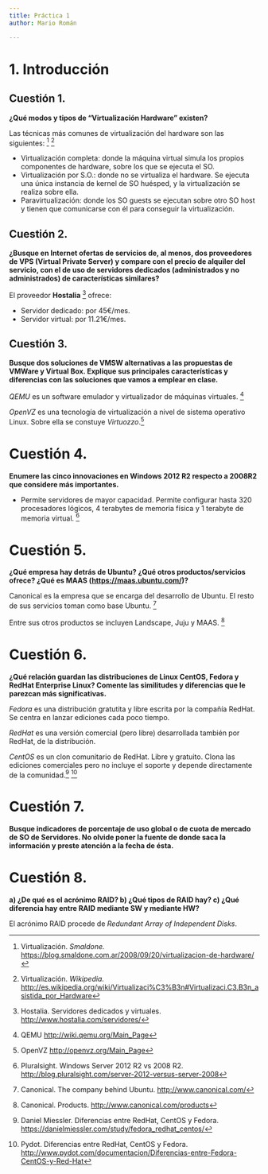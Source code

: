 ```yaml
---
title: Práctica 1
author: Mario Román

---
```


# 1. Introducción

## Cuestión 1.
**¿Qué modos y tipos de “Virtualización Hardware” existen?**

Las técnicas más comunes de virtualización del hardware son las siguientes:
[^virt-sml] [^virt-wkp]

* Virtualización completa: donde la máquina virtual simula los propios
  componentes de hardware, sobre los que se ejecuta el SO.
* Virtualización por S.O.: donde no se virtualiza el hardware. Se ejecuta una
  única instancia de kernel de SO huésped, y la virtualización se realiza sobre ella.
* Paravirtualización: donde los SO guests se ejecutan sobre otro SO host y
  tienen que comunicarse con él para conseguir la virtualización.

[^virt-sml]: Virtualización. *Smaldone.*  <https://blog.smaldone.com.ar/2008/09/20/virtualizacion-de-hardware/>
[^virt-wkp]: Virtualización. *Wikipedia.* <http://es.wikipedia.org/wiki/Virtualizaci%C3%B3n#Virtualizaci.C3.B3n_asistida_por_Hardware>


## Cuestión 2.
**¿Busque en Internet ofertas de servicios de, al menos, dos proveedores de
VPS (Virtual Private Server) y compare con el precio de alquiler del servicio, con el de
uso de servidores dedicados (administrados y no administrados) de características
similares?**

El proveedor **Hostalia** [^prov-hostalia] ofrece:

* Servidor dedicado: por 45€/mes.
* Servidor virtual: por 11.21€/mes.

[^prov-hostalia]: Hostalia. Servidores dedicados y virtuales. <http://www.hostalia.com/servidores/>


## Cuestión 3.
**Busque dos soluciones de VMSW alternativas a las propuestas de VMWare
y Virtual Box. Explique sus principales características y diferencias con las soluciones
que vamos a emplear en clase.**

*QEMU* es un software emulador y virtualizador de máquinas virtuales. [^qemu]

*OpenVZ* es una tecnología de virtualización a nivel de sistema operativo
 Linux. Sobre ella se constuye *Virtuozzo*.[^openvz]

[^qemu]: QEMU <http://wiki.qemu.org/Main_Page>
[^openvz]: OpenVZ <http://openvz.org/Main_Page>


# Cuestión 4.
**Enumere las cinco innovaciones en Windows 2012 R2 respecto a 2008R2
que considere más importantes.**

* Permite servidores de mayor capacidad. Permite configurar hasta 320
  procesadores lógicos, 4 terabytes de memoria física y 1 terabyte de memoria
  virtual. [^12vs08plural]

[^12vs08plural]: Pluralsight. Windows Server 2012 R2 vs 2008 R2. <http://blog.pluralsight.com/server-2012-versus-server-2008>


# Cuestión 5.
**¿Qué empresa hay detrás de Ubuntu? ¿Qué otros productos/servicios
ofrece? ¿Qué es MAAS (<https://maas.ubuntu.com/>)?**

Canonical es la empresa que se encarga del desarrollo de Ubuntu. El resto de sus
servicios toman como base Ubuntu. [^canonical]

Entre sus otros productos se incluyen Landscape, Juju y MAAS. [^canonical-prod]

[^canonical]: Canonical. The company behind Ubuntu. <http://www.canonical.com/>
[^canonical-prod]: Canonical. Products. <http://www.canonical.com/products>


# Cuestión 6.
**¿Qué relación guardan las distribuciones de Linux CentOS, Fedora y
RedHat Enterprise Linux? Comente las similitudes y diferencias que le parezcan más
significativas.**

*Fedora* es una distribución gratutita y libre escrita por la compañía RedHat. Se
centra en lanzar ediciones cada poco tiempo.

*RedHat* es una versión comercial (pero libre) desarrollada también por RedHat,
de la distribución.

*CentOS* es un clon comunitario de RedHat. Libre y gratuito. Clona las ediciones comerciales pero
no incluye el soporte y depende directamente de la comunidad.[^redhat-miessler] [^redhat-pydot]

[^redhat-miessler]: Daniel Miessler. Diferencias entre RedHat, CentOS y Fedora. <https://danielmiessler.com/study/fedora_redhat_centos/>
[^redhat-pydot]: Pydot. Diferencias entre RedHat, CentOS y Fedora. <http://www.pydot.com/documentacion/Diferencias-entre-Fedora-CentOS-y-Red-Hat>

# Cuestión 7.
**Busque indicadores de porcentaje de uso global o de cuota de mercado de
SO de Servidores. No olvide poner la fuente de donde saca la información y preste
atención a la fecha de ésta.**


# Cuestión 8.
**a) ¿De qué es el acrónimo RAID? b) ¿Qué tipos de RAID hay? c) ¿Qué
diferencia hay entre RAID mediante SW y mediante HW?**

El acrónimo RAID procede de *Redundant Array of Independent Disks*.
